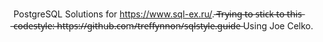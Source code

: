 PostgreSQL Solutions for https://www.sql-ex.ru/.
 ̶T̶r̶y̶i̶n̶g̶ ̶t̶o̶ ̶s̶t̶i̶c̶k̶ ̶t̶o̶ ̶t̶h̶i̶s̶ ̶c̶o̶d̶e̶s̶t̶y̶l̶e̶:̶ ̶h̶t̶t̶p̶s̶:̶/̶/̶g̶i̶t̶h̶u̶b̶.̶c̶o̶m̶/̶t̶r̶e̶f̶f̶y̶n̶n̶o̶n̶/̶s̶q̶l̶s̶t̶y̶l̶e̶.̶g̶u̶i̶d̶e̶
Using Joe Celko.

